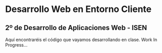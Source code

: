 # Desarrollo Web en Entorno Cliente
## 2º de Desarrollo de Aplicaciones Web - ISEN

Aquí encontraréis el código que vayamos desarrollando en clase. Work In Progress...
